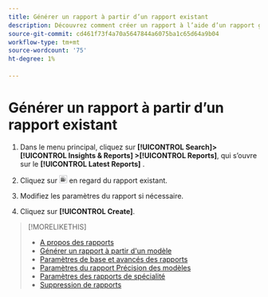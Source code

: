 ```yaml
---
title: Générer un rapport à partir d’un rapport existant
description: Découvrez comment créer un rapport à l’aide d’un rapport généré précédemment.
source-git-commit: cd461f73f4a70a5647844a6075ba1c65d64a9b04
workflow-type: tm+mt
source-wordcount: '75'
ht-degree: 1%

---
```


# Générer un rapport à partir d’un rapport existant

1. Dans le menu principal, cliquez sur **[!UICONTROL Search]> [!UICONTROL Insights & Reports] >[!UICONTROL Reports]**, qui s’ouvre sur le **[!UICONTROL Latest Reports]** .

1. Cliquez sur ![Bouton Créer un similaire](/help/search-social-commerce/assets/create-similar.png "Bouton Créer un similaire") en regard du rapport existant.

1. Modifiez les paramètres du rapport si nécessaire.

1. Cliquez sur **[!UICONTROL Create]**.

>[!MORELIKETHIS]
>
>* [A propos des rapports](/help/search-social-commerce/reports/report-about.md)
>* [Générer un rapport à partir d&#39;un modèle](/help/search-social-commerce/reports/management/report-generate-from-template.md)
>* [Paramètres de base et avancés des rapports](/help/search-social-commerce/reports/management/basic-advanced/basic-advanced-report-settings.md)
>* [Paramètres du rapport Précision des modèles](/help/search-social-commerce/reports/management/model-accuracy/model-accuracy-report-settings.md)
>* [Paramètres des rapports de spécialité](/help/search-social-commerce/reports/management/specialty/specialty-report-settings.md)
>* [Suppression de rapports](/help/search-social-commerce/reports/management/report-delete.md)


